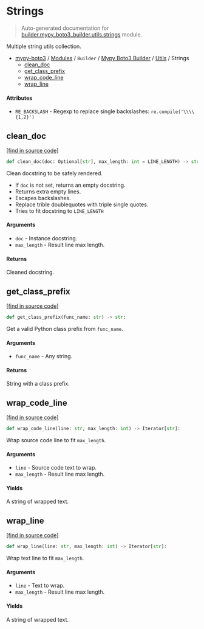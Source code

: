 # Strings

> Auto-generated documentation for [builder.mypy_boto3_builder.utils.strings](https://github.com/vemel/mypy_boto3/blob/master/builder/mypy_boto3_builder/utils/strings.py) module.

Multiple string utils collection.

- [mypy-boto3](../../../README.md#mypy_boto3) / [Modules](../../../MODULES.md#mypy-boto3-modules) / `Builder` / [Mypy Boto3 Builder](../index.md#mypy-boto3-builder) / [Utils](index.md#utils) / Strings
    - [clean_doc](#clean_doc)
    - [get_class_prefix](#get_class_prefix)
    - [wrap_code_line](#wrap_code_line)
    - [wrap_line](#wrap_line)

#### Attributes

- `RE_BACKSLASH` - Regexp to replace single backslashes: `re.compile('\\\\{1,2}')`

## clean_doc

[[find in source code]](https://github.com/vemel/mypy_boto3/blob/master/builder/mypy_boto3_builder/utils/strings.py#L65)

```python
def clean_doc(doc: Optional[str], max_length: int = LINE_LENGTH) -> str:
```

Clean docstring to be safely rendered.

- If `doc` is not set, returns an empty docstring.
- Returns extra empty lines.
- Escapes backslashes.
- Replace trible doublequotes with triple single quotes.
- Tries to fit docstring to `LINE_LENGTH`

#### Arguments

- `doc` - Instance docstring.
- `max_length` - Result line max length.

#### Returns

Cleaned docstring.

## get_class_prefix

[[find in source code]](https://github.com/vemel/mypy_boto3/blob/master/builder/mypy_boto3_builder/utils/strings.py#L109)

```python
def get_class_prefix(func_name: str) -> str:
```

Get a valid Python class prefix from `func_name`.

#### Arguments

- `func_name` - Any string.

#### Returns

String with a class prefix.

## wrap_code_line

[[find in source code]](https://github.com/vemel/mypy_boto3/blob/master/builder/mypy_boto3_builder/utils/strings.py#L32)

```python
def wrap_code_line(line: str, max_length: int) -> Iterator[str]:
```

Wrap source code line to fit `max_length`.

#### Arguments

- `line` - Source code text to wrap.
- `max_length` - Result line max length.

#### Yields

A string of wrapped text.

## wrap_line

[[find in source code]](https://github.com/vemel/mypy_boto3/blob/master/builder/mypy_boto3_builder/utils/strings.py#L14)

```python
def wrap_line(line: str, max_length: int) -> Iterator[str]:
```

Wrap text line to fit `max_length`.

#### Arguments

- `line` - Text to wrap.
- `max_length` - Result line max length.

#### Yields

A string of wrapped text.
